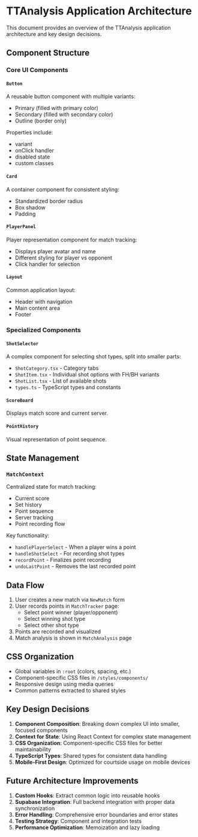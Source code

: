# TTAnalysis Application Architecture

This document provides an overview of the TTAnalysis application architecture and key design decisions.

## Component Structure

### Core UI Components

#### `Button`
A reusable button component with multiple variants:
- Primary (filled with primary color)
- Secondary (filled with secondary color)
- Outline (border only)

Properties include:
- variant
- onClick handler
- disabled state
- custom classes

#### `Card`
A container component for consistent styling:
- Standardized border radius
- Box shadow
- Padding

#### `PlayerPanel`
Player representation component for match tracking:
- Displays player avatar and name
- Different styling for player vs opponent
- Click handler for selection

#### `Layout`
Common application layout:
- Header with navigation
- Main content area
- Footer

### Specialized Components

#### `ShotSelector`
A complex component for selecting shot types, split into smaller parts:
- `ShotCategory.tsx` - Category tabs
- `ShotItem.tsx` - Individual shot options with FH/BH variants
- `ShotList.tsx` - List of available shots
- `types.ts` - TypeScript types and constants

#### `ScoreBoard`
Displays match score and current server.

#### `PointHistory`
Visual representation of point sequence.

## State Management

### `MatchContext`
Centralized state for match tracking:
- Current score
- Set history
- Point sequence
- Server tracking
- Point recording flow

Key functionality:
- `handlePlayerSelect` - When a player wins a point
- `handleShotSelect` - For recording shot types
- `recordPoint` - Finalizes point recording
- `undoLastPoint` - Removes the last recorded point

## Data Flow

1. User creates a new match via `NewMatch` form
2. User records points in `MatchTracker` page:
   - Select point winner (player/opponent)
   - Select winning shot type
   - Select other shot type
3. Points are recorded and visualized
4. Match analysis is shown in `MatchAnalysis` page

## CSS Organization

- Global variables in `:root` (colors, spacing, etc.)
- Component-specific CSS files in `/styles/components/`
- Responsive design using media queries
- Common patterns extracted to shared styles

## Key Design Decisions

1. **Component Composition**: Breaking down complex UI into smaller, focused components
2. **Context for State**: Using React Context for complex state management
3. **CSS Organization**: Component-specific CSS files for better maintainability
4. **TypeScript Types**: Shared types for consistent data handling
5. **Mobile-First Design**: Optimized for courtside usage on mobile devices

## Future Architecture Improvements

1. **Custom Hooks**: Extract common logic into reusable hooks
2. **Supabase Integration**: Full backend integration with proper data synchronization
3. **Error Handling**: Comprehensive error boundaries and error states
4. **Testing Strategy**: Component and integration tests
5. **Performance Optimization**: Memoization and lazy loading